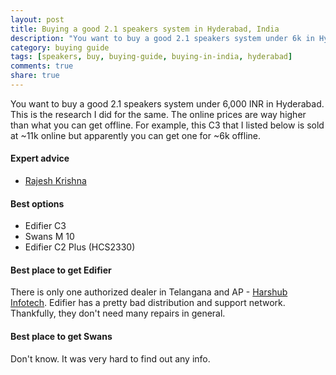 ```yaml
---
layout: post
title: Buying a good 2.1 speakers system in Hyderabad, India
description: "You want to buy a good 2.1 speakers system under 6k in Hyderabad. You can follow this guide to select the best."
category: buying guide
tags: [speakers, buy, buying-guide, buying-in-india, hyderabad]
comments: true
share: true
---
```

You want to buy a good 2.1 speakers system under 6,000 INR in Hyderabad. This is the research I did for the same. The online prices are way higher than what you can get offline. For example, this C3 that I listed below is sold at ~11k online but apparently you can get one for ~6k offline.

#### Expert advice

* [Rajesh Krishna](https://www.facebook.com/e.rajesh.krishna)

#### Best options

* Edifier C3
* Swans M 10
* Edifier C2 Plus (HCS2330)

#### Best place to get Edifier

There is only one authorized dealer in Telangana and AP - [Harshub Infotech](http://www.justdial.com/Hyderabad/Harshubh-Infotech-%3Cnear%3E-Beside-Hong-Kong-Mobile-Bazar-Secunderabad/040PXX40-XX40-101222094640-U9C6_SHlkZXJhYmFkIENvbXB1dGVyIFNwZWFrZXIgRGVhbGVycyBFZGlmaWVy_BZDET). Edifier has a pretty bad distribution and support network. Thankfully, they don't need many repairs in general.

#### Best place to get Swans

Don't know. It was very hard to find out any info.
